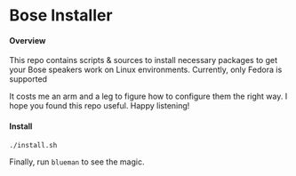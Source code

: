 Bose Installer
===========================


#### Overview

This repo contains scripts & sources to install necessary packages to get your Bose speakers work on Linux environments. Currently, only Fedora is supported

It costs me an arm and a leg to figure how to configure them the right way. I hope you found this repo useful. Happy listening!

#### Install

```sh
./install.sh
```

Finally, run `blueman` to see the magic.